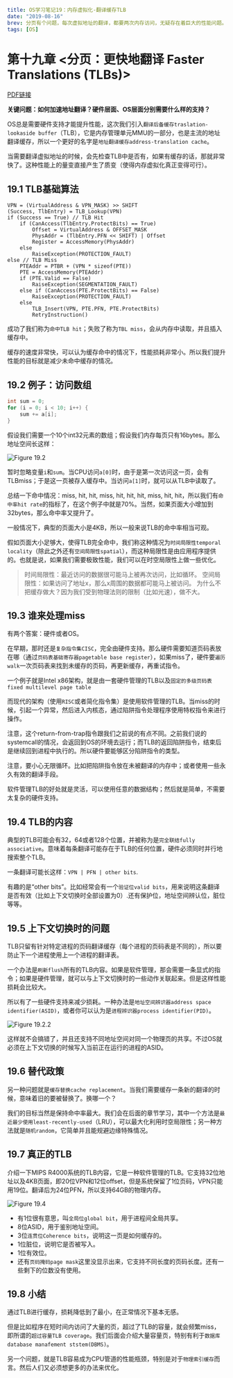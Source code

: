 ```yaml lw-blog-meta
title: OS学习笔记19：内存虚拟化-翻译缓存TLB
date: "2019-08-16"
brev: 分页有个问题，每次虚拟地址的翻译，都要两次内存访问，无疑存在着巨大的性能问题。所以我们用缓存来改善这个性能的问题。
tags: [OS]
```


# 第十九章 <分页：更快地翻译 Faster Translations (TLBs)>

[PDF链接](http://pages.cs.wisc.edu/~remzi/OSTEP/vm-tlbs.pdf)

**关键问题：如何加速地址翻译？硬件层面、OS层面分别需要什么样的支持？**

OS总是需要硬件支持才能提升性能，这次我们引入`翻译后备缓存traslation-lookaside buffer`（TLB），它是内存管理单元MMU的一部分，也是主流的地址翻译缓存，所以一个更好的名字是`地址翻译缓存address-translation cache`。

当需要翻译虚拟地址的时候，会先检查TLB中是否有，如果有缓存的话，那就非常快了。这种性能上的量变直接产生了质变（使得内存虚拟化真正变得可行）。

## 19.1 TLB基础算法

```
VPN = (VirtualAddress & VPN_MASK) >> SHIFT
(Success, TlbEntry) = TLB_Lookup(VPN)
if (Success == True) // TLB Hit
    if (CanAccess(TlbEntry.ProtectBits) == True)
        Offset = VirtualAddress & OFFSET_MASK
        PhysAddr = (TlbEntry.PFN << SHIFT) | Offset
        Register = AccessMemory(PhysAddr)
    else
        RaiseException(PROTECTION_FAULT)
else // TLB Miss
    PTEAddr = PTBR + (VPN * sizeof(PTE))
    PTE = AccessMemory(PTEAddr)
    if (PTE.Valid == False)
        RaiseException(SEGMENTATION_FAULT)
    else if (CanAccess(PTE.ProtectBits) == False)
        RaiseException(PROTECTION_FAULT)
    else
        TLB_Insert(VPN, PTE.PFN, PTE.ProtectBits)
        RetryInstruction()
```

成功了我们称为`命中TLB hit`；失败了称为`TBL miss`，会从内存中读取，并且插入缓存中。

缓存的速度非常快，可以认为缓存命中的情况下，性能损耗非常小。所以我们提升性能的目标就是减少未命中缓存的情况。

## 19.2 例子：访问数组

```c
int sum = 0;
for (i = 0; i < 10; i++) {
    sum += a[i];
}
```

假设我们需要一个10个int32元素的数组；假设我们内存每页只有16bytes。那么地址空间长这样：

![Figure 19.2](../pic/2019/2019-08-16-Fig-19-2.png)

暂时忽略变量`i`和`sum`。当CPU访问`a[0]`时，由于是第一次访问这一页，会有TLBmiss；于是这一页被存入缓存中。当访问`a[1]`时，就可以从TLB中读取了。

总结一下命中情况：miss, hit, hit, miss, hit, hit, hit, miss, hit, hit，所以我们有`命中率hit rate`的指标了，在这个例子中就是70%。当然，如果页面大小增加到32bytes，那么命中率又提升了。

一般情况下，典型的页面大小是4KB，所以一般来说TLB的命中率相当可观。

假如页面大小足够大，使得TLB完全命中，我们称这种情况为`时间局限性temporal locality`（除此之外还有`空间局限性spatial`），而这种局限性是由应用程序提供的。也就是说，如果我们需要极致性能，我们可以在时空局限性上做一些优化。

> 时间局限性：最近访问的数据很可能马上被再次访问，比如循环。
> 空间局限性：如果访问了地址x，那么x周围的数据都可能马上被访问。
> 为什么不把缓存做大？因为我们受到物理法则的限制（比如光速），做不大。

## 19.3 谁来处理miss

有两个答案：硬件或者OS。

在早期，那时还是`复杂指令集CISC`，完全由硬件支持。那么硬件需要知道页码表放在哪（通过`页码表基础寄存器pagetable base register`），如果miss了，硬件要`遍历walk`一次页码表来找到未缓存的页码，再更新缓存，再重试指令。

一个例子就是Intel x86架构，就是由一套硬件管理的TLB以及`固定的多级页码表fixed multilevel page table`

而现代的架构（使用`RISC`或者简化指令集）是使用软件管理的TLB。当miss的时候，引起一个异常，然后进入内核态，通过陷阱指令处理程序使用特权指令来进行操作。

注意，这个return-from-trap指令跟我们之前说的有点不同。之前我们说的systemcall的情况，会返回到OS的环境去运行；而TLB的返回陷阱指令，结束后是继续回到进程中执行的。所以硬件要能够区分陷阱指令的类型。

注意，要小心无限循环。比如把陷阱指令放在未被翻译的内存中；或者使用一些永久有效的翻译手段。

软件管理TLB的好处就是灵活，可以使用任意的数据结构；然后就是简单，不需要太复杂的硬件支持。

## 19.4 TLB的内容

典型的TLB可能会有32，64或者128个位置，并被称为是`完全联结fully associative`。意味着每条翻译可能存在于TLB的任何位置，硬件必须同时并行地搜索整个TLB。

一条翻译可能长这样：` VPN | PFN | other bits `.

有趣的是“other bits”。比如经常会有一个`验证位valid bits`，用来说明这条翻译是否有效（比如上下文切换时全部设置为0）.还有保护位，地址空间辨认位，脏位等等。

## 19.5 上下文切换时的问题

TLB只留有针对特定进程的页码翻译缓存（每个进程的页码表是不同的），所以要防止下一个进程使用上一个进程的翻译表。

一个办法是`刷新flush`所有的TLB内容。如果是软件管理，那会需要一条显式的指令；如果是硬件管理，就可以与上下文切换时的一些动作关联起来。但是这样性能损耗会比较大。

所以有了一些硬件支持来减少损耗。一种办法是`地址空间辨识器address space identifier(ASID)`，或者你可以认为是`进程辨识器process identifier(PID)`。

![Figure 19.2.2](../pic/2019/2019-08-16-Fig-19-2-2.png)

这样就不会搞错了，并且还支持不同地址空间对同一个物理页的共享。不过OS就必须在上下文切换的时候写入当前正在运行的进程的ASID。

## 19.6 替代政策

另一种问题就是`缓存替换cache replacement`。当我们需要缓存一条新的翻译的时候，意味着旧的要被替换了。换哪一个？

我们的目标当然是保持命中率最大。我们会在后面的章节学习，其中一个方法是`最近最少使用least-recently-used`（LRU），可以最大化利用时空局限性；另一种方法就是`随机random`，它简单并且能规避边缘特殊情况。

## 19.7 真正的TLB

介绍一下MIPS R4000系统的TLB内容，它是一种软件管理的TLB。它支持32位地址以及4KB页面，即20位VPN和12位offset，但是系统保留了1位页码，VPN只能用19位。翻译后为24位PFN，所以支持64GB的物理内存。

![Figure 19.4](../pic/2019/2019-08-16-Fig-19-4.png)

- 有1位很有意思，叫`全局位global bit`，用于进程间全局共享。
- 8位ASID，用于鉴别地址空间。
- 3位`连贯位Coherence bits`，说明这一页是如何缓存的。
- 1位脏位，说明它是否被写入。
- 1位有效位。
- 还有`页码掩码page mask`这里没显示出来，它支持不同长度的页码长度。还有一些剩下的位数没有使用。

## 19.8 小结

通过TLB进行缓存，损耗降低到了最小，在正常情况下基本无感。

但是比如程序在短时间内访问了大量的页，超过了TLB的容量，就会频繁miss，即所谓的`超过容量TLB coverage`。我们后面会介绍大量容量页，特别有利于`数据库database manafement ststem(DBMS)`。

另一个问题，就是TLB容易成为CPU管道的性能瓶颈，特别是对于`物理索引缓存`而言。然后人们又必须想更多的办法来优化。
